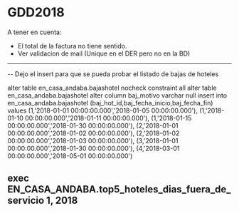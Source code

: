 # GDD2018

A tener en cuenta:
- El total de la factura no tiene sentido.
- Ver validacion de mail (Unique en el DER pero no en la BD)

------------------------------------------------------------------------
-- Dejo el insert para que se pueda probar el listado de bajas de hoteles

alter table en_casa_andaba.bajashotel nocheck constraint all
alter table en_casa_andaba.bajashotel
alter column baj_motivo varchar null
insert into en_casa_andaba.bajashotel (baj_hot_id,baj_fecha_inicio,baj_fecha_fin)
values
(1,'2018-01-01 00:00:00.000','2018-01-05 00:00:00.000'),
(1,'2018-01-10 00:00:00.000','2018-01-11 00:00:00.000'),
(1,'2018-01-15 00:00:00.000','2018-01-30 00:00:00.000'),
(2,'2018-01-01 00:00:00.000','2018-01-02 00:00:00.000'),
(2,'2018-01-02 00:00:00.000','2018-01-03 00:00:00.000'),
(3,'2018-01-01 00:00:00.000','2018-01-30 00:00:00.000'),
(4,'2018-03-01 00:00:00.000','2018-05-01 00:00:00.000')

exec EN_CASA_ANDABA.top5_hoteles_dias_fuera_de_servicio 1, 2018
------------------------------------------------------------------------
